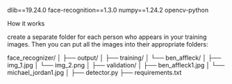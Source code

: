 dlib==19.24.0
face-recognition==1.3.0
numpy==1.24.2
opencv-python


How it works

create a separate folder for each person who appears in your training images. Then you can put all the images into their appropriate folders:

face_recognizer/
│
├── output/
│
├── training/
│   └── ben_affleck/
│       ├── img_1.jpg
│       └── img_2.png
│
├── validation/
│   ├── ben_affleck1.jpg
│   └── michael_jordan1.jpg
│
├── detector.py
├── requirements.txt
